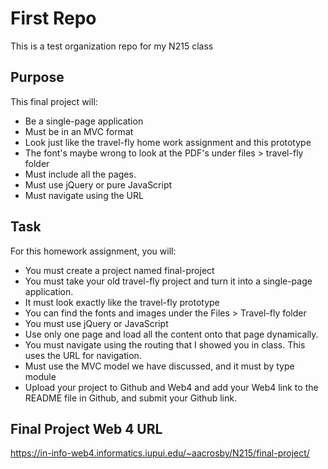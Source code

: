 # First Repo

This is a test organization repo for my N215 class

## Purpose

This final project will:

- Be a single-page application
- Must be in an MVC format
- Look just like the travel-fly home work assignment and this prototype
- The font's maybe wrong to look at the PDF's under files > travel-fly folder
- Must include all the pages.
- Must use jQuery or pure JavaScript
- Must navigate using the URL

## Task

For this homework assignment, you will:

- You must create a project named final-project
- You must take your old travel-fly project and turn it into a single-page application.
- It must look exactly like the travel-fly prototype
- You can find the fonts and images under the Files > Travel-fly folder
- You must use jQuery or JavaScript
- Use only one page and load all the content onto that page dynamically.
- You must navigate using the routing that I showed you in class. This uses the URL for navigation.
- Must use the MVC model we have discussed, and it must by type module
- Upload your project to Github and Web4 and add your Web4 link to the README file in Github, and submit your Github link.

## Final Project Web 4 URL

https://in-info-web4.informatics.iupui.edu/~aacrosby/N215/final-project/
